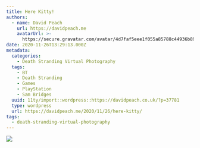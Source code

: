 ```yaml
---
title: Here Kitty!
authors:
  - name: David Peach
    url: https://davidpeach.me
    avatarUrl: >-
      https://secure.gravatar.com/avatar/4d7faf5eee1f055a85788c44936b8995eaab6dfb004e7854ec747ccb272e91ee?s=96&d=mm&r=g
date: 2020-11-26T13:29:13.000Z
metadata:
  categories:
    - Death Stranding Virtual Photography
  tags:
    - BT
    - Death Stranding
    - Games
    - PlayStation
    - Sam Bridges
  uuid: 11ty/import::wordpress::https://davidpeach.co.uk/?p=37781
  type: wordpress
  url: https://davidpeach.me/2020/11/26/here-kitty/
tags:
  - death-stranding-virtual-photography
---
```

[![](/assets/Here-kitty-2048x1152-rNWrbknuESHx.jpg)](/assets/Here-kitty-2048x1152-rNWrbknuESHx.jpg)